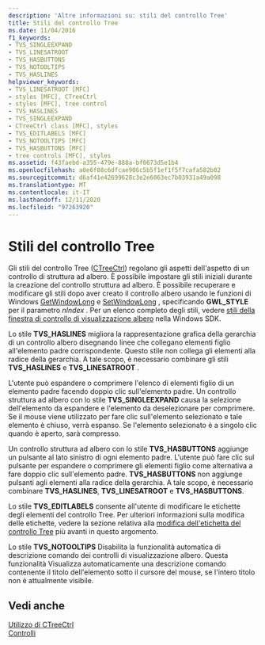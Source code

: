 ```yaml
---
description: 'Altre informazioni su: stili del controllo Tree'
title: Stili del controllo Tree
ms.date: 11/04/2016
f1_keywords:
- TVS_SINGLEEXPAND
- TVS_LINESATROOT
- TVS_HASBUTTONS
- TVS_NOTOOLTIPS
- TVS_HASLINES
helpviewer_keywords:
- TVS_LINESATROOT [MFC]
- styles [MFC], CTreeCtrl
- styles [MFC], tree control
- TVS_HASLINES
- TVS_SINGLEEXPAND
- CTreeCtrl class [MFC], styles
- TVS_EDITLABELS [MFC]
- TVS_NOTOOLTIPS [MFC]
- TVS_HASBUTTONS [MFC]
- tree controls [MFC], styles
ms.assetid: f43faebd-a355-479e-888a-bf0673d5e1b4
ms.openlocfilehash: a0e6f88c6dfcae906c5b5f1ef1f5f7cafa582b02
ms.sourcegitcommit: d6af41e42699628c3e2e6063ec7b03931a49a098
ms.translationtype: MT
ms.contentlocale: it-IT
ms.lasthandoff: 12/11/2020
ms.locfileid: "97263920"
---
```

# <a name="tree-control-styles"></a>Stili del controllo Tree

Gli stili del controllo Tree ([CTreeCtrl](../mfc/reference/ctreectrl-class.md)) regolano gli aspetti dell'aspetto di un controllo di struttura ad albero. È possibile impostare gli stili iniziali durante la creazione del controllo struttura ad albero. È possibile recuperare e modificare gli stili dopo aver creato il controllo albero usando le funzioni di Windows [GetWindowLong](/windows/win32/api/winuser/nf-winuser-getwindowlongw) e [SetWindowLong](/windows/win32/api/winuser/nf-winuser-setwindowlongw) , specificando **GWL_STYLE** per il parametro *nIndex* . Per un elenco completo degli stili, vedere [stili della finestra di controllo di visualizzazione albero](/windows/win32/Controls/tree-view-control-window-styles) nella Windows SDK.

Lo stile **TVS_HASLINES** migliora la rappresentazione grafica della gerarchia di un controllo albero disegnando linee che collegano elementi figlio all'elemento padre corrispondente. Questo stile non collega gli elementi alla radice della gerarchia. A tale scopo, è necessario combinare gli stili **TVS_HASLINES** e **TVS_LINESATROOT** .

L'utente può espandere o comprimere l'elenco di elementi figlio di un elemento padre facendo doppio clic sull'elemento padre. Un controllo struttura ad albero con lo stile **TVS_SINGLEEXPAND** causa la selezione dell'elemento da espandere e l'elemento da deselezionare per comprimere. Se il mouse viene utilizzato per fare clic sull'elemento selezionato e tale elemento è chiuso, verrà espanso. Se l'elemento selezionato è a singolo clic quando è aperto, sarà compresso.

Un controllo struttura ad albero con lo stile **TVS_HASBUTTONS** aggiunge un pulsante al lato sinistro di ogni elemento padre. L'utente può fare clic sul pulsante per espandere o comprimere gli elementi figlio come alternativa a fare doppio clic sull'elemento padre. **TVS_HASBUTTONS** non aggiunge pulsanti agli elementi alla radice della gerarchia. A tale scopo, è necessario combinare **TVS_HASLINES**, **TVS_LINESATROOT** e **TVS_HASBUTTONS**.

Lo stile **TVS_EDITLABELS** consente all'utente di modificare le etichette degli elementi del controllo Tree. Per ulteriori informazioni sulla modifica delle etichette, vedere la sezione relativa alla [modifica dell'etichetta del controllo Tree](../mfc/tree-control-label-editing.md) più avanti in questo argomento.

Lo stile **TVS_NOTOOLTIPS** Disabilita la funzionalità automatica di descrizione comando dei controlli di visualizzazione albero. Questa funzionalità Visualizza automaticamente una descrizione comando contenente il titolo dell'elemento sotto il cursore del mouse, se l'intero titolo non è attualmente visibile.

## <a name="see-also"></a>Vedi anche

[Utilizzo di CTreeCtrl](../mfc/using-ctreectrl.md)<br/>
[Controlli](../mfc/controls-mfc.md)
